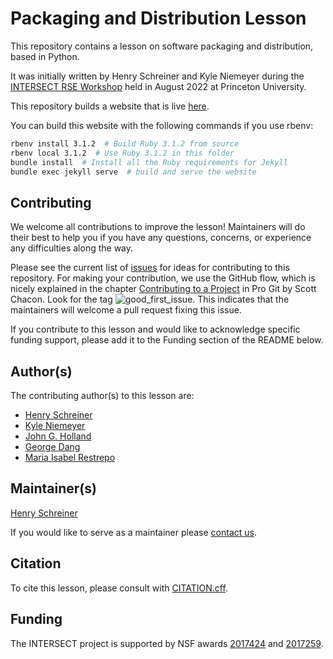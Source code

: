 # Packaging and Distribution Lesson

This repository contains a lesson on software packaging and distribution, based in Python.

It was initially written by Henry Schreiner and Kyle Niemeyer during the [INTERSECT RSE Workshop](https://intersect-training.org/workshop22/) held in August 2022 at Princeton University.

This repository builds a website that is live [here](https://intersect-training.org/packaging/).

You can build this website with the following commands if you use rbenv:

```bash
rbenv install 3.1.2  # Build Ruby 3.1.2 from source
rbenv local 3.1.2  # Use Ruby 3.1.2 in this folder
bundle install  # Install all the Ruby requirements for Jekyll
bundle exec jekyll serve  # build and serve the website
```

## Contributing

We welcome all contributions to improve the lesson! Maintainers will do their best to help you if you have any
questions, concerns, or experience any difficulties along the way.

Please see the current list of [issues](https://github.com/INTERSECT-training/packaging/issues)
for ideas for contributing to this repository.
For making your contribution, we use the GitHub flow, which is
nicely explained in the chapter [Contributing to a Project](http://git-scm.com/book/en/v2/GitHub-Contributing-to-a-Project) in Pro Git
by Scott Chacon.
Look for the tag ![good_first_issue](https://img.shields.io/badge/-good%20first%20issue-gold.svg).
This indicates that the maintainers will welcome a pull request fixing this issue.

If you contribute to this lesson and would like to acknowledge specific funding support, please add it to the Funding section of the README below.

## Author(s)
The contributing author(s) to this lesson are:

* [Henry Schreiner](https://github.com/henryiii)
* [Kyle Niemeyer](https://github.com/kyleniemeyer)
* [John G. Holland](https://github.com/hollandjg)
* [George Dang](https://github.com/gtdang)
* [Maria Isabel Restrepo](https://github.com/mirestrepo)

## Maintainer(s)

[Henry Schreiner](https://github.com/henryiii)

If you would like to serve as a maintainer please [contact us](https://intersect-training.org/contact/).

## Citation

To cite this lesson, please consult with [CITATION.cff](CITATION.cff).

## Funding

The INTERSECT project is supported by NSF awards [2017424](https://www.nsf.gov/awardsearch/showAward?AWD_ID=2017424) and [2017259](https://www.nsf.gov/awardsearch/showAward?AWD_ID=2017259).
